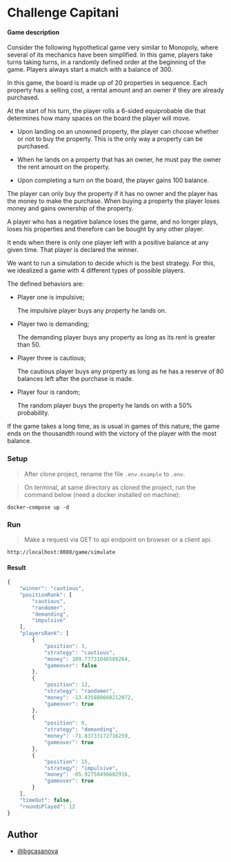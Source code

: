 # Challenge Capitani

#### Game description

Consider the following hypothetical game very similar to Monopoly, where several of its mechanics have been simplified. In this game, players take turns taking turns, in a randomly defined order at the beginning of the game. Players always start a match with a balance of 300.

In this game, the board is made up of 20 properties in sequence. Each property has a selling cost, a rental amount and an owner if they are already purchased.

At the start of his turn, the player rolls a 6-sided equiprobable die that determines how many spaces on the board the player will move.

* Upon landing on an unowned property, the player can choose whether or not to buy the property. This is the only way a property can be purchased.

* When he lands on a property that has an owner, he must pay the owner the rent amount on the property.

* Upon completing a turn on the board, the player gains 100 balance.

The player can only buy the property if it has no owner and the player has the money to make the purchase. When buying a property the player loses money and gains ownership of the property.

A player who has a negative balance loses the game, and no longer plays, loses his properties and therefore can be bought by any other player.

It ends when there is only one player left with a positive balance at any given time. That player is declared the winner.

We want to run a simulation to decide which is the best strategy. For this, we idealized a game with 4 different types of possible players.

The defined behaviors are:

* Player one is impulsive;

    The impulsive player buys any property he lands on.

* Player two is demanding;

    The demanding player buys any property as long as its rent is greater than 50.

* Player three is cautious;

    The cautious player buys any property as long as he has a reserve of 80 balances left after the purchase is made.

* Player four is random;

    The random player buys the property he lands on with a 50% probability.

If the game takes a long time, as is usual in games of this nature, the game ends on the thousandth round with the victory of the player with the most balance.

### Setup
> After clone project, rename the file `.env.example` to `.env`.

> On terminal, at same directory as cloned the project, run the command below (need a docker installed on machine):
```shell
docker-compose up -d
```
### Run

> Make a request via GET to api endpoint on browser or a client api.
```shell
http://localhost:8080/game/simulate
```

#### Result

```javascript
{
	"winner": "cautious",
	"positionRank": [
		"cautious",
		"randomer",
		"demanding",
		"impulsive"
	],
	"playersRank": [
		{
			"position": 3,
			"strategy": "cautious",
			"money": 109.77731046589264,
			"gameover": false
		},
		{
			"position": 12,
			"strategy": "randomer",
			"money": -13.435888660212072,
			"gameover": true
		},
		{
			"position": 9,
			"strategy": "demanding",
			"money": -71.83733172716259,
			"gameover": true
		},
		{
			"position": 15,
			"strategy": "impulsive",
			"money": -85.92758496602916,
			"gameover": true
		}
	],
	"timeOut": false,
	"roundsPlayed": 12
}
```


## Author

- [@bgcasanova](https://www.github.com/bernardocasanova)
